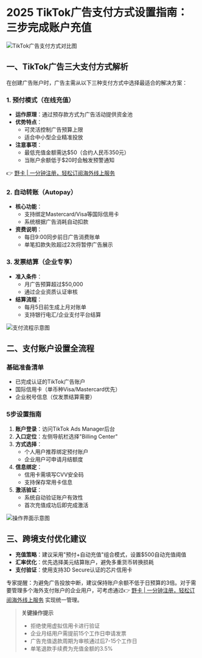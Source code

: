 # 2025 TikTok广告支付方式设置指南：三步完成账户充值

![TikTok广告支付方式对比图](https://bbtdd.com/wp-content/uploads/img/4668525957197.webp)

## 一、TikTok广告三大支付方式解析
在创建广告账户时，广告主需从以下三种支付方式中选择最适合的解决方案：

### 1. 预付模式（在线充值）
- **运作原理**：通过预存款方式为广告活动提供资金池
- **优势特点**：
  - 可灵活控制广告预算上限
  - 适合中小型企业精准投放
- **注意事项**：
  - 最低充值金额需达$50（合约人民币350元）
  - 当账户余额低于$20时会触发预警通知

👉 [野卡 | 一分钟注册，轻松订阅海外线上服务](https://bbtdd.com/yeka)

### 2. 自动转账（Autopay）
- **核心功能**：
  - 支持绑定Mastercard/Visa等国际信用卡
  - 系统根据广告消耗自动扣款
- **资费说明**：
  - 每日9:00同步前日广告消费账单
  - 单笔扣款失败超过2次将暂停广告展示

### 3. 发票结算（企业专享）
- **准入条件**：
  - 月广告预算超过$50,000
  - 通过企业资质认证审核
- **结算流程**：
  - 每月5日前生成上月对账单
  - 支持银行电汇/企业支付平台结算

![支付流程示意图](https://bbtdd.com/wp-content/uploads/img/764095934630.webp)

## 二、支付账户设置全流程
### 基础准备清单
- 已完成认证的TikTok广告账户
- 国际信用卡（单币种Visa/Mastercard优先）
- 企业税号信息（仅发票结算需要）

### 5步设置指南
1. **账户登录**：访问TikTok Ads Manager后台
2. **入口定位**：左侧导航栏选择"Billing Center"
3. **方式选择**：
   - 个人用户推荐绑定预付账户
   - 企业用户可申请月结额度
4. **信息绑定**：
   - 信用卡需填写CVV安全码
   - 支持保存常用卡信息
5. **激活验证**：
   - 系统自动验证账户有效性
   - 首次充值成功后即完成激活

![操作界面示意图](https://bbtdd.com/wp-content/uploads/img/5899750286.webp)

## 三、跨境支付优化建议
- **充值策略**：建议采用"预付+自动充值"组合模式，设置$500自动充值阈值
- **汇率优化**：优先选择美元结算账户，避免多重货币转换损耗
- **支付验证**：使用支持3D Secure认证的芯片信用卡

专家提醒：为避免广告投放中断，建议保持账户余额不低于日预算的3倍。对于需要管理多个海外支付账户的企业用户，可考虑通过👉 [野卡 | 一分钟注册，轻松订阅海外线上服务](https://bbtdd.com/yeka) 实现统一管理。



> **关键操作提示**  
> - 拒绝使用虚拟信用卡进行验证  
> - 企业月结用户需提前15个工作日申请发票  
> - 广告充值退款周期为审核通过后7-15个工作日  
> - 单笔退款手续费为充值金额的3.5%